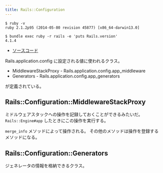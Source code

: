```yaml
---
title: Rails::Configuration
---
```


```
$ ruby -v
ruby 2.1.2p95 (2014-05-80 revision 45877) [x86_64-darwin13.0]
```

```
$ bundle exec ruby -r rails -e 'puts Rails.version'
4.1.4
```

* [ソースコード](https://github.com/rails/rails/blob/v4.1.2/railties/lib/rails/configuration.rb)

Rails.application.config に設定される値に使われるクラス。

* MiddlewareStackProxy - Rails.application.config.app_middleware
* Generators - Rails.application.config.app_generators

が定義されている。


Rails::Configuration::MiddlewareStackProxy
---

ミドルウェアスタックへの操作を記録しておくことができるみたいだ。
`Rails::Engine#app` したときにこの操作を実行する。

`merge_info` メソッドによって操作される。
その他のメソッドは操作を登録するメソッドになる。


Rails::Configuration::Generators
---

ジェネレータの情報を格納できるクラス。

